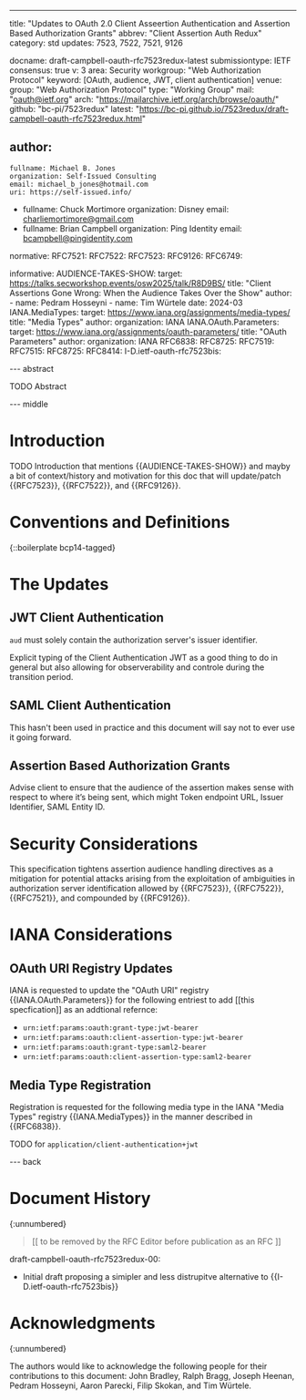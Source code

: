 ---
title: "Updates to OAuth 2.0 Client Asseertion Authentication and Assertion Based Authorization Grants"
abbrev: "Client Assertion Auth Redux"
category: std
updates: 7523, 7522, 7521, 9126

docname: draft-campbell-oauth-rfc7523redux-latest
submissiontype: IETF
consensus: true
v: 3
area: Security
workgroup: "Web Authorization Protocol"
keyword: [OAuth, audience, JWT, client authentication]
venue:
  group: "Web Authorization Protocol"
  type: "Working Group"
  mail: "oauth@ietf.org"
  arch: "https://mailarchive.ietf.org/arch/browse/oauth/"
  github: "bc-pi/7523redux"
  latest: "https://bc-pi.github.io/7523redux/draft-campbell-oauth-rfc7523redux.html"

author:
 -
    fullname: Michael B. Jones
    organization: Self-Issued Consulting
    email: michael_b_jones@hotmail.com
    uri: https://self-issued.info/
 -
    fullname: Chuck Mortimore
    organization: Disney
    email: charliemortimore@gmail.com
 -
    fullname: Brian Campbell
    organization: Ping Identity
    email: bcampbell@pingidentity.com

normative:
  RFC7521:
  RFC7522:
  RFC7523:
  RFC9126:
  RFC6749:

informative:
  AUDIENCE-TAKES-SHOW:
    target: https://talks.secworkshop.events/osw2025/talk/R8D9BS/
    title: "Client Assertions Gone Wrong: When the Audience Takes Over the Show"
    author:
      -
        name: Pedram Hosseyni
      -
        name: Tim Würtele
    date: 2024-03
  IANA.MediaTypes:
    target: https://www.iana.org/assignments/media-types/
    title: "Media Types"
    author:
        organization: IANA
  IANA.OAuth.Parameters:
    target: https://www.iana.org/assignments/oauth-parameters/
    title: "OAuth Parameters"
    author:
        organization: IANA
  RFC6838:
  RFC8725:
  RFC7519:
  RFC7515:
  RFC8725:
  RFC8414:
  I-D.ietf-oauth-rfc7523bis:


--- abstract

TODO Abstract


--- middle

# Introduction

TODO Introduction that mentions {{AUDIENCE-TAKES-SHOW}} and mayby a bit of context/history and
motivation for this doc that will update/patch {{RFC7523}}, {{RFC7522}}, and {{RFC9126}}.

# Conventions and Definitions

{::boilerplate bcp14-tagged}

# The Updates

## JWT Client Authentication

`aud` must solely contain the authorization server's issuer identifier.

Explicit typing of the Client Authentication JWT as a good thing to do in general but also allowing for
observerability and controle during the transition period.

## SAML Client Authentication

This hasn't been used in practice and this document will say not to ever use it going forward.

## Assertion Based Authorization Grants

Advise client to ensure that the audience of the assertion makes sense with respect to where it’s being sent,
which might Token endpoint URL, Issuer Identifier, SAML Entity ID.


# Security Considerations

This specification tightens assertion audience handling directives as a mitigation for
potential attacks arising from the exploitation of ambiguities in authorization server
identification allowed by {{RFC7523}}, {{RFC7522}}, {{RFC7521}}, and compounded by {{RFC9126}}.


# IANA Considerations

## OAuth URI Registry Updates

IANA is requested to update the "OAuth URI" registry {{IANA.OAuth.Parameters}} for the following entriest to add \[\[this specfication]]
as an addtional refernce:

* `urn:ietf:params:oauth:grant-type:jwt-bearer`
* `urn:ietf:params:oauth:client-assertion-type:jwt-bearer`
* `urn:ietf:params:oauth:grant-type:saml2-bearer`
* `urn:ietf:params:oauth:client-assertion-type:saml2-bearer`

## Media Type Registration

Registration is requested for the following media type in the IANA
"Media Types" registry {{IANA.MediaTypes}} in the manner described in {{RFC6838}}.

TODO for `application/client-authentication+jwt`

--- back

# Document History
{:unnumbered}

> \[\[ to be removed by the RFC Editor before publication as an RFC ]]

draft-campbell-oauth-rfc7523redux-00:

* Initial draft proposing a simipler and less distrupitve alternative to {{I-D.ietf-oauth-rfc7523bis}}

# Acknowledgments
{:unnumbered}

The authors would like to acknowledge the following people for their contributions to this document:
John Bradley,
Ralph Bragg,
Joseph Heenan,
Pedram Hosseyni,
Aaron Parecki,
Filip Skokan,
and Tim Würtele.
